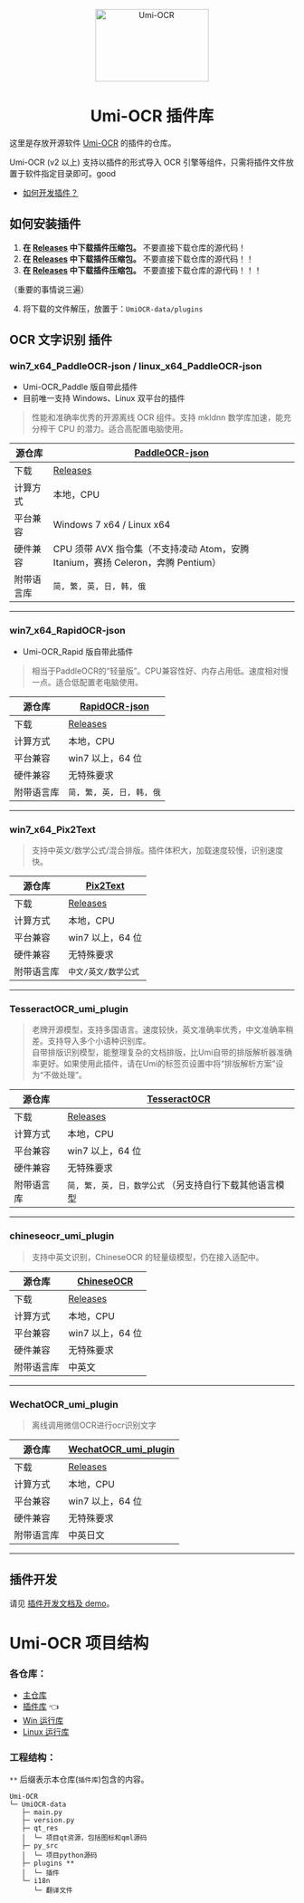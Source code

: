 <p align="center">
  <a href="https://github.com/hiroi-sora/Umi-OCR">
    <img width="200" height="128" src="https://tupian.li/images/2022/10/27/icon---256.png" alt="Umi-OCR">
  </a>
</p>

<h1 align="center">Umi-OCR 插件库</h1>

这里是存放开源软件 [Umi-OCR](https://github.com/hiroi-sora/Umi-OCR) 的插件的仓库。

Umi-OCR (v2 以上) 支持以插件的形式导入 OCR 引擎等组件，只需将插件文件放置于软件指定目录即可。good

- [如何开发插件？](demo_AbaOCR)

## 如何安装插件

1. **在 [Releases](https://github.com/hiroi-sora/Umi-OCR_plugins/releases) 中下载插件压缩包。** 不要直接下载仓库的源代码！
2. **在 [Releases](https://github.com/hiroi-sora/Umi-OCR_plugins/releases) 中下载插件压缩包。** 不要直接下载仓库的源代码！！
3. **在 [Releases](https://github.com/hiroi-sora/Umi-OCR_plugins/releases) 中下载插件压缩包。** 不要直接下载仓库的源代码！！！

（重要的事情说三遍）

4. 将下载的文件解压，放置于：`UmiOCR-data/plugins`

## OCR 文字识别 插件

### win7_x64_PaddleOCR-json / linux_x64_PaddleOCR-json

- Umi-OCR_Paddle 版自带此插件
- 目前唯一支持 Windows、Linux 双平台的插件

> 性能和准确率优秀的开源离线 OCR 组件。支持 mkldnn 数学库加速，能充分榨干 CPU 的潜力。适合高配置电脑使用。

| 源仓库     | [PaddleOCR-json](https://github.com/hiroi-sora/PaddleOCR-json)                   |
| ---------- | -------------------------------------------------------------------------------- |
| 下载       | [Releases](https://github.com/hiroi-sora/Umi-OCR_plugins/releases)               |
| 计算方式   | 本地，CPU                                                                        |
| 平台兼容   | Windows 7 x64 / Linux x64                                                        |
| 硬件兼容   | CPU 须带 AVX 指令集（不支持凌动 Atom，安腾 Itanium，赛扬 Celeron，奔腾 Pentium） |
| 附带语言库 | `简, 繁, 英, 日, 韩, 俄`                                                         |

---

### win7_x64_RapidOCR-json

- Umi-OCR_Rapid 版自带此插件

> 相当于PaddleOCR的“轻量版”。CPU兼容性好、内存占用低。速度相对慢一点。适合低配置老电脑使用。

| 源仓库     | [RapidOCR-json](https://github.com/hiroi-sora/RapidOCR-json)       |
| ---------- | ------------------------------------------------------------------ |
| 下载       | [Releases](https://github.com/hiroi-sora/Umi-OCR_plugins/releases) |
| 计算方式   | 本地，CPU                                                          |
| 平台兼容   | win7 以上，64 位                                                   |
| 硬件兼容   | 无特殊要求                                                         |
| 附带语言库 | `简, 繁, 英, 日, 韩, 俄`                                           |

---

### win7_x64_Pix2Text

> 支持中英文/数学公式/混合排版。插件体积大，加载速度较慢，识别速度快。

| 源仓库     | [Pix2Text](https://github.com/breezedeus/Pix2Text)                 |
| ---------- | ------------------------------------------------------------------ |
| 下载       | [Releases](https://github.com/hiroi-sora/Umi-OCR_plugins/releases) |
| 计算方式   | 本地，CPU                                                          |
| 平台兼容   | win7 以上，64 位                                                   |
| 硬件兼容   | 无特殊要求                                                         |
| 附带语言库 | `中文/英文/数学公式`                                               |

---

### TesseractOCR_umi_plugin

> 老牌开源模型，支持多国语言。速度较快，英文准确率优秀，中文准确率稍差。支持导入多个小语种识别库。  
> 自带排版识别模型，能整理复杂的文档排版，比Umi自带的排版解析器准确率更好。如果使用此插件，请在Umi的标签页设置中将“排版解析方案”设为“不做处理”。  

| 源仓库     | [TesseractOCR](https://github.com/tesseract-ocr/tesseract)               |
| ---------- | ------------------------------------------------------------------------ |
| 下载       | [Releases](https://github.com/qwedc001/tesseractOCR_umi_plugin/releases) |
| 计算方式   | 本地，CPU                                                                |
| 平台兼容   | win7 以上，64 位                                                         |
| 硬件兼容   | 无特殊要求                                                               |
| 附带语言库 | `简, 繁, 英, 日，数学公式` （另支持自行下载其他语言模型                  |

---

### chineseocr_umi_plugin

> 支持中英文识别，ChineseOCR 的轻量级模型，仍在接入适配中。

| 源仓库     | [ChineseOCR](https://github.com/DayBreak-u/chineseocr_lite/)           |
| ---------- | ---------------------------------------------------------------------- |
| 下载       | [Releases](https://github.com/qwedc001/chineseocr_umi_plugin/releases) |
| 计算方式   | 本地，CPU                                                              |
| 平台兼容   | win7 以上，64 位                                                       |
| 硬件兼容   | 无特殊要求                                                             |
| 附带语言库 | 中英文                                                                 |

---

### WechatOCR_umi_plugin

> 离线调用微信OCR进行ocr识别文字

| 源仓库     | [WechatOCR_umi_plugin](https://github.com/eaeful/WechatOCR_umi_plugin/releases)           |
| ---------- | ---------------------------------------------------------------------- |
| 下载       | [Releases](https://github.com/eaeful/WechatOCR_umi_plugin/releases) |
| 计算方式   | 本地，CPU                                                              |
| 平台兼容   | win7 以上，64 位                                                       |
| 硬件兼容   | 无特殊要求                                                             |
| 附带语言库 | 中英日文                                                                 |

---

## 插件开发

请见 [插件开发文档及 demo](demo_AbaOCR)。

# Umi-OCR 项目结构

### 各仓库：

- [主仓库](https://github.com/hiroi-sora/Umi-OCR)
- [插件库](https://github.com/hiroi-sora/Umi-OCR_plugins) 👈
- [Win 运行库](https://github.com/hiroi-sora/Umi-OCR_runtime_windows)
- [Linux 运行库](https://github.com/hiroi-sora/Umi-OCR_runtime_linux)

### 工程结构：

`**` 后缀表示本仓库(`插件库`)包含的内容。

```
Umi-OCR
└─ UmiOCR-data
   ├─ main.py
   ├─ version.py
   ├─ qt_res
   │  └─ 项目qt资源，包括图标和qml源码
   ├─ py_src
   │  └─ 项目python源码
   ├─ plugins **
   │  └─ 插件
   └─ i18n
      └─ 翻译文件
```
